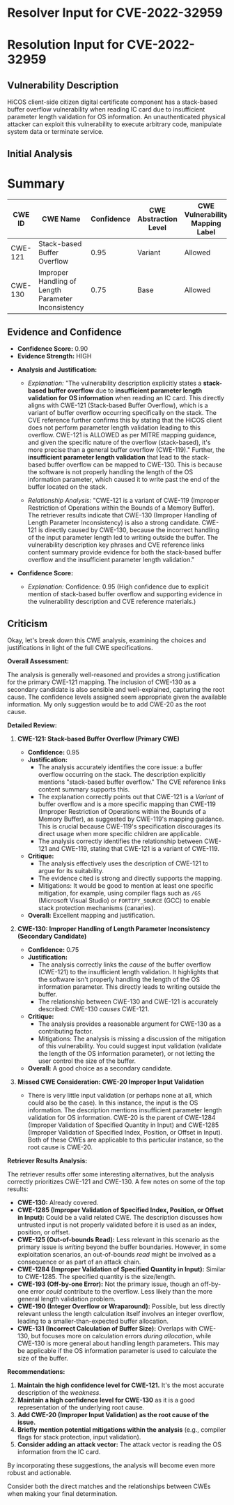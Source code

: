 # Resolver Input for CVE-2022-32959

# Resolution Input for CVE-2022-32959

## Vulnerability Description
HiCOS client-side citizen digital certificate component has a stack-based buffer overflow vulnerability when reading IC card due to insufficient parameter length validation for OS information. An unauthenticated physical attacker can exploit this vulnerability to execute arbitrary code, manipulate system data or terminate service.

## Initial Analysis
# Summary
| CWE ID | CWE Name | Confidence | CWE Abstraction Level | CWE Vulnerability Mapping Label | CWE-Vulnerability Mapping Notes |
|---|---|---|---|---|---|
| CWE-121 | Stack-based Buffer Overflow | 0.95 | Variant | Allowed | Primary CWE |
| CWE-130 | Improper Handling of Length Parameter Inconsistency | 0.75 | Base | Allowed | Secondary Candidate |

## Evidence and Confidence

*   **Confidence Score:** 0.90
*   **Evidence Strength:** HIGH

- **Analysis and Justification:**  
  - *Explanation:* "The vulnerability description explicitly states a **stack-based buffer overflow** due to **insufficient parameter length validation for OS information** when reading an IC card. This directly aligns with CWE-121 (Stack-based Buffer Overflow), which is a variant of buffer overflow occurring specifically on the stack. The CVE reference further confirms this by stating that the HiCOS client does not perform parameter length validation leading to this overflow. CWE-121 is ALLOWED as per MITRE mapping guidance, and given the specific nature of the overflow (stack-based), it's more precise than a general buffer overflow (CWE-119)." Further, the **insufficient parameter length validation** that lead to the stack-based buffer overflow can be mapped to CWE-130. This is because the software is not properly handling the length of the OS information parameter, which caused it to write past the end of the buffer located on the stack.
  
  - *Relationship Analysis:* "CWE-121 is a variant of CWE-119 (Improper Restriction of Operations within the Bounds of a Memory Buffer). The retriever results indicate that CWE-130 (Improper Handling of Length Parameter Inconsistency) is also a strong candidate. CWE-121 is directly caused by CWE-130, because the incorrect handling of the input parameter length led to writing outside the buffer. The vulnerability description key phrases and CVE reference links content summary provide evidence for both the stack-based buffer overflow and the insufficient parameter length validation."

- **Confidence Score:**  
  - *Explanation:* Confidence: 0.95 (High confidence due to explicit mention of stack-based buffer overflow and supporting evidence in the vulnerability description and CVE reference materials.)

## Criticism
Okay, let's break down this CWE analysis, examining the choices and justifications in light of the full CWE specifications.

**Overall Assessment:**

The analysis is generally well-reasoned and provides a strong justification for the primary CWE-121 mapping. The inclusion of CWE-130 as a secondary candidate is also sensible and well-explained, capturing the root cause.  The confidence levels assigned seem appropriate given the available information. My only suggestion would be to add CWE-20 as the root cause.

**Detailed Review:**

1.  **CWE-121: Stack-based Buffer Overflow (Primary CWE)**

    *   **Confidence:** 0.95
    *   **Justification:**
        *   The analysis accurately identifies the core issue: a buffer overflow occurring on the stack. The description explicitly mentions "stack-based buffer overflow." The CVE reference links content summary supports this.
        *   The explanation correctly points out that CWE-121 is a *Variant* of buffer overflow and is a more specific mapping than CWE-119 (Improper Restriction of Operations within the Bounds of a Memory Buffer), as suggested by CWE-119's mapping guidance. This is crucial because CWE-119's specification discourages its direct usage when more specific children are applicable.
        *   The analysis correctly identifies the relationship between CWE-121 and CWE-119, stating that CWE-121 is a variant of CWE-119.
    *   **Critique:**
        *   The analysis effectively uses the description of CWE-121 to argue for its suitability.
        *   The evidence cited is strong and directly supports the mapping.
        *   Mitigations: It would be good to mention at least one specific mitigation, for example, using compiler flags such as `/GS` (Microsoft Visual Studio) or `FORTIFY_SOURCE` (GCC) to enable stack protection mechanisms (canaries).
    *   **Overall:** Excellent mapping and justification.

2.  **CWE-130: Improper Handling of Length Parameter Inconsistency (Secondary Candidate)**

    *   **Confidence:** 0.75
    *   **Justification:**
        *   The analysis correctly links the *cause* of the buffer overflow (CWE-121) to the insufficient length validation. It highlights that the software isn't properly handling the length of the OS information parameter. This directly leads to writing outside the buffer.
        *   The relationship between CWE-130 and CWE-121 is accurately described: CWE-130 *causes* CWE-121.
    *   **Critique:**
        *   The analysis provides a reasonable argument for CWE-130 as a contributing factor.
        *   Mitigations: The analysis is missing a discussion of the mitigation of this vulnerability. You could suggest input validation (validate the length of the OS information parameter), or not letting the user control the size of the buffer.
    *   **Overall:** A good choice as a secondary candidate.

3.  **Missed CWE Consideration: CWE-20 Improper Input Validation**
      * There is very little input validation (or perhaps none at all, which could also be the case). In this instance, the input is the OS information. The description mentions insufficient parameter length validation for OS information. CWE-20 is the parent of CWE-1284 (Improper Validation of Specified Quantity in Input) and CWE-1285 (Improper Validation of Specified Index, Position, or Offset in Input). Both of these CWEs are applicable to this particular instance, so the root cause is CWE-20.

**Retriever Results Analysis:**

The retriever results offer some interesting alternatives, but the analysis correctly prioritizes CWE-121 and CWE-130. A few notes on some of the top results:

*   **CWE-130:** Already covered.
*   **CWE-1285 (Improper Validation of Specified Index, Position, or Offset in Input):** Could be a valid related CWE. The description discusses how untrusted input is not properly validated before it is used as an index, position, or offset.
*   **CWE-125 (Out-of-bounds Read):** Less relevant in this scenario as the primary issue is *writing* beyond the buffer boundaries. However, in some exploitation scenarios, an out-of-bounds *read* might be involved as a consequence or as part of an attack chain.
*   **CWE-1284 (Improper Validation of Specified Quantity in Input):** Similar to CWE-1285. The specified quantity is the size/length.
*   **CWE-193 (Off-by-one Error):** Not the primary issue, though an off-by-one error *could* contribute to the overflow. Less likely than the more general length validation problem.
*   **CWE-190 (Integer Overflow or Wraparound):** Possible, but less directly relevant unless the length calculation itself involves an integer overflow, leading to a smaller-than-expected buffer allocation.
*   **CWE-131 (Incorrect Calculation of Buffer Size):** Overlaps with CWE-130, but focuses more on calculation errors *during allocation*, while CWE-130 is more general about handling length parameters. This may be applicable if the OS information parameter is used to calculate the size of the buffer.

**Recommendations:**

1.  **Maintain the high confidence level for CWE-121.** It's the most accurate description of the *weakness*.
2.  **Maintain a high confidence level for CWE-130** as it is a good representation of the underlying root cause.
3.  **Add CWE-20 (Improper Input Validation) as the root cause of the issue.**
4.  **Briefly mention potential mitigations within the analysis** (e.g., compiler flags for stack protection, input validation).
5.  **Consider adding an attack vector:** The attack vector is reading the OS information from the IC card.

By incorporating these suggestions, the analysis will become even more robust and actionable.

Consider both the direct matches and the relationships between CWEs
when making your final determination.
        